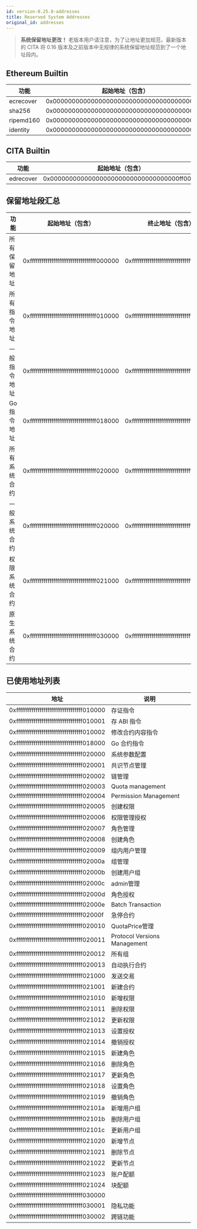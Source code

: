 ```yaml
---
id: version-0.25.0-addresses
title: Reserved System Addresses
original_id: addresses
---
```


> **系统保留地址更改！** 老版本用户请注意，为了让地址更加规范，最新版本的 CITA 将 0.16 版本及之前版本中无规律的系统保留地址规范到了一个地址段内。

## Ethereum Builtin

| 功能        | 起始地址（包含）                                   |
| --------- | ------------------------------------------ |
| ecrecover | 0x0000000000000000000000000000000000000001 |
| sha256    | 0x0000000000000000000000000000000000000002 |
| ripemd160 | 0x0000000000000000000000000000000000000003 |
| identity  | 0x0000000000000000000000000000000000000004 |

## CITA Builtin

| 功能        | 起始地址（包含）                                   |
| --------- | ------------------------------------------ |
| edrecover | 0x0000000000000000000000000000000000ff0001 |

## 保留地址段汇总

| 功能      | 起始地址（包含）                                   | 终止地址（包含）                                   |
| ------- | ------------------------------------------ | ------------------------------------------ |
| 所有保留地址  | 0xffffffffffffffffffffffffffffffffff000000 | 0xffffffffffffffffffffffffffffffffffffffff |
| 所有指令地址  | 0xffffffffffffffffffffffffffffffffff010000 | 0xffffffffffffffffffffffffffffffffff01ffff |
| 一般指令地址  | 0xffffffffffffffffffffffffffffffffff010000 | 0xffffffffffffffffffffffffffffffffff0100ff |
| Go 指令地址 | 0xffffffffffffffffffffffffffffffffff018000 | 0xffffffffffffffffffffffffffffffffff018fff |
| 所有系统合约  | 0xffffffffffffffffffffffffffffffffff020000 | 0xffffffffffffffffffffffffffffffffff02ffff |
| 一般系统合约  | 0xffffffffffffffffffffffffffffffffff020000 | 0xffffffffffffffffffffffffffffffffff0200ff |
| 权限系统合约  | 0xffffffffffffffffffffffffffffffffff021000 | 0xffffffffffffffffffffffffffffffffff0210ff |
| 原生系统合约  | 0xffffffffffffffffffffffffffffffffff030000 | 0xffffffffffffffffffffffffffffffffff03ffff |

## 已使用地址列表

| 地址                                         | 说明                           |
| ------------------------------------------ | ---------------------------- |
| 0xffffffffffffffffffffffffffffffffff010000 | 存证指令                         |
| 0xffffffffffffffffffffffffffffffffff010001 | 存 ABI 指令                     |
| 0xffffffffffffffffffffffffffffffffff010002 | 修改合约内容指令                     |
| 0xffffffffffffffffffffffffffffffffff018000 | Go 合约指令                      |
| 0xffffffffffffffffffffffffffffffffff020000 | 系统参数配置                       |
| 0xffffffffffffffffffffffffffffffffff020001 | 共识节点管理                       |
| 0xffffffffffffffffffffffffffffffffff020002 | 链管理                          |
| 0xffffffffffffffffffffffffffffffffff020003 | Quota management             |
| 0xffffffffffffffffffffffffffffffffff020004 | Permission Management        |
| 0xffffffffffffffffffffffffffffffffff020005 | 创建权限                         |
| 0xffffffffffffffffffffffffffffffffff020006 | 权限管理授权                       |
| 0xffffffffffffffffffffffffffffffffff020007 | 角色管理                         |
| 0xffffffffffffffffffffffffffffffffff020008 | 创建角色                         |
| 0xffffffffffffffffffffffffffffffffff020009 | 组内用户管理                       |
| 0xffffffffffffffffffffffffffffffffff02000a | 组管理                          |
| 0xffffffffffffffffffffffffffffffffff02000b | 创建用户组                        |
| 0xffffffffffffffffffffffffffffffffff02000c | admin管理                      |
| 0xffffffffffffffffffffffffffffffffff02000d | 角色授权                         |
| 0xffffffffffffffffffffffffffffffffff02000e | Batch Transaction            |
| 0xffffffffffffffffffffffffffffffffff02000f | 急停合约                         |
| 0xffffffffffffffffffffffffffffffffff020010 | QuotaPrice管理                 |
| 0xffffffffffffffffffffffffffffffffff020011 | Protocol Versions Management |
| 0xffffffffffffffffffffffffffffffffff020012 | 所有组                          |
| 0xffffffffffffffffffffffffffffffffff020013 | 自动执行合约                       |
| 0xffffffffffffffffffffffffffffffffff021000 | 发送交易                         |
| 0xffffffffffffffffffffffffffffffffff021001 | 新建合约                         |
| 0xffffffffffffffffffffffffffffffffff021010 | 新增权限                         |
| 0xffffffffffffffffffffffffffffffffff021011 | 删除权限                         |
| 0xffffffffffffffffffffffffffffffffff021012 | 更新权限                         |
| 0xffffffffffffffffffffffffffffffffff021013 | 设置授权                         |
| 0xffffffffffffffffffffffffffffffffff021014 | 撤销授权                         |
| 0xffffffffffffffffffffffffffffffffff021015 | 新建角色                         |
| 0xffffffffffffffffffffffffffffffffff021016 | 删除角色                         |
| 0xffffffffffffffffffffffffffffffffff021017 | 更新角色                         |
| 0xffffffffffffffffffffffffffffffffff021018 | 设置角色                         |
| 0xffffffffffffffffffffffffffffffffff021019 | 撤销角色                         |
| 0xffffffffffffffffffffffffffffffffff02101a | 新增用户组                        |
| 0xffffffffffffffffffffffffffffffffff02101b | 删除用户组                        |
| 0xffffffffffffffffffffffffffffffffff02101c | 更新用户组                        |
| 0xffffffffffffffffffffffffffffffffff021020 | 新增节点                         |
| 0xffffffffffffffffffffffffffffffffff021021 | 删除节点                         |
| 0xffffffffffffffffffffffffffffffffff021022 | 更新节点                         |
| 0xffffffffffffffffffffffffffffffffff021023 | 账户配额                         |
| 0xffffffffffffffffffffffffffffffffff021024 | 块配额                          |
| 0xffffffffffffffffffffffffffffffffff030000 |                              |
| 0xffffffffffffffffffffffffffffffffff030001 | 隐私功能                         |
| 0xffffffffffffffffffffffffffffffffff030002 | 跨链功能                         |